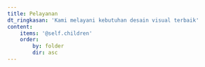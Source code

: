 ```yaml
---
title: Pelayanan
dt_ringkasan: 'Kami melayani kebutuhan desain visual terbaik'
content:
    items: '@self.children'
    order:
        by: folder
        dir: asc
---
```

